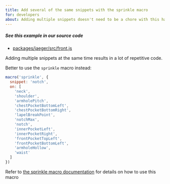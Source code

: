 ```yaml
---
title: Add several of the same snippets with the sprinkle macro
for: developers
about: Adding multiple snippets doesn't need to be a chore with this handy macro
---
```


<Note>

##### See this example in our source code

- [packages/jaeger/src/front.js](https://github.com/freesewing/freesewing/blob/8474477911daed3c383700ab29c9565883f16d66/packages/jaeger/src/front.js#L381)

</Note>

Adding multiple snippets at the same time results in a lot of repetitive code.

Better to use the `sprinkle` macro instead:

```js
macro('sprinkle', {
  snippet: 'notch',
  on: [
    'neck',
    'shoulder',
    'armholePitch',
    'chestPocketBottomLeft',
    'chestPocketBottomRight',
    'lapelBreakPoint',
    'notchMax',
    'notch',
    'innerPocketLeft',
    'innerPocketRight',
    'frontPocketTopLeft',
    'frontPocketBottomLeft',
    'armholeHollow',
    'waist'
  ]
})
```

<Tip>

Refer to [the sprinkle macro documentation](/reference/api/macros/sprinkle) for details on how
to use this macro

</Tip>

